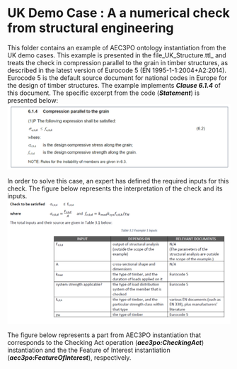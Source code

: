 # UK Demo Case : A a numerical check from structural engineering

This folder contains an example of AEC3PO ontology instantiation from the UK demo cases. This example is presented in the file_UK_Structure.ttl_ and treats the check in compression parallel to the grain in timber structures, as described in the latest version of Eurocode 5 (EN 1995-1-1:2004+A2:2014). Eurocode 5 is the default source document for national codes in Europe for the design of timber structures.
The example implements _**Clause 6.1.4**_ of this document. The specific excerpt from the code (**_Statement_**) is presented below:
![UK-Document](Images/UK_Ex1.png) 

In order to solve this case, an expert has defined the required inputs for this check. The figure below represents the interpretation of the check and its inputs.  
![UK-Document](Images/UK_Ex1_Inputs.png) 

The figure below represents a part from AEC3PO instantiation that corresponds to the Checking Act operation (**_aec3po:CheckingAct_**) instantiation and the the Feature of Interest instantiation (**_aec3po:FeatureOfInterest_**), respectively.


